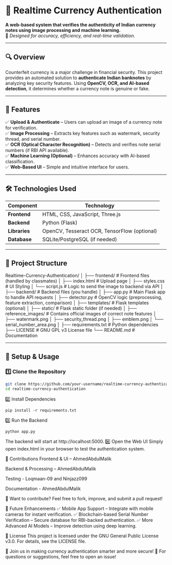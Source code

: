 # 🏦 Realtime Currency Authentication

**A web-based system that verifies the authenticity of Indian currency notes using image processing and machine learning.**  
🚀 *Designed for accuracy, efficiency, and real-time validation.*

---

## 🔍 Overview
Counterfeit currency is a major challenge in financial security. This project provides an automated solution to **authenticate Indian banknotes** by analyzing key security features. Using **OpenCV, OCR, and AI-based detection**, it determines whether a currency note is genuine or fake.

---

## 🌟 Features
✅ **Upload & Authenticate** – Users can upload an image of a currency note for verification.  
✅ **Image Processing** – Extracts key features such as watermark, security thread, and serial number.  
✅ **OCR (Optical Character Recognition)** – Detects and verifies note serial numbers (if RBI API available).  
✅ **Machine Learning (Optional)** – Enhances accuracy with AI-based classification.  
✅ **Web-Based UI** – Simple and intuitive interface for users.  

---

## 🛠️ Technologies Used
| Component  | Technology |
|------------|------------|
| **Frontend**  | HTML, CSS, JavaScript, Three.js |
| **Backend**   | Python (Flask) |
| **Libraries** | OpenCV, Tesseract OCR, TensorFlow (optional) |
| **Database**  | SQLite/PostgreSQL (if needed) |

---

## 📂 Project Structure
Realtime-Currency-Authentication/
│
├── frontend/            # Frontend files (handled by classmates)
│   ├── index.html       # Upload page
│   ├── styles.css       # UI Styling
│   └── script.js        # Logic to send the image to backend via API
│
├── backend/             # Backend files (you handle)
│   ├── app.py           # Main Flask app to handle API requests
│   ├── detector.py      # OpenCV logic (preprocessing, feature extraction, comparison)
│   ├── templates/       # Flask templates (optional)
│   ├── static/          # Flask static folder (if needed)
│
├── reference_images/    # Contains official images of correct note features
│   ├── watermark.png
│   ├── security_thread.png
│   ├── emblem.png
│   └── serial_number_area.png
│
├── requirements.txt     # Python dependencies
├── LICENSE              # GNU GPL v3 License file
└── README.md            # Documentation


---

## 🚀 Setup & Usage

### 1️⃣ Clone the Repository  
```sh
git clone https://github.com/your-username/realtime-currency-authentication.git
cd realtime-currency-authentication
```
2️⃣ Install Dependencies
```
pip install -r requirements.txt
```
3️⃣ Run the Backend
```
python app.py
```
The backend will start at http://localhost:5000.
4️⃣ Open the Web UI
Simply open index.html in your browser to test the authentication system.

🎯 Contributions
Frontend & UI – AhmedAbdulMalik

Backend & Processing – AhmedAbdulMalik

Testing - Loqmaan-09 and Ninjazz099

Documentation - AhmedAbdulMalik

🔧 Want to contribute? Feel free to fork, improve, and submit a pull request!

📌 Future Enhancements
✅ Mobile App Support – Integrate with mobile cameras for instant verification.
✅ Blockchain-based Serial Number Verification – Secure database for RBI-backed authentication.
✅ More Advanced AI Models – Improve detection using deep learning.

📜 License
This project is licensed under the GNU General Public License v3.0.
For details, see the LICENSE file.

🚀 Join us in making currency authentication smarter and more secure!
💬 For questions or suggestions, feel free to open an issue!

